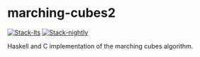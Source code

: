 # marching-cubes2

<!-- badges: start -->
[![Stack-lts](https://github.com/stla/marching-cubes2/actions/workflows/Stack-lts.yml/badge.svg)](https://github.com/stla/marching-cubes2/actions/workflows/Stack-lts.yml)
[![Stack-nightly](https://github.com/stla/marching-cubes2/actions/workflows/Stack-nightly.yml/badge.svg)](https://github.com/stla/marching-cubes2/actions/workflows/Stack-nightly.yml)
<!-- badges: end -->


Haskell and C implementation of the marching cubes algorithm. 

